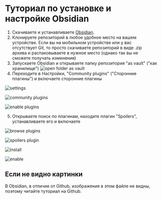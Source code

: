 # Туториал по установке и настройке Obsidian
1. Скачиваете и устанавливаете [Obsidian](https://obsidian.md/download).
2. Клонируете репозиторий в любое удобное место на вашем устройстве. Если вы на мобильном устройстве или у вас отсутствует Git, то просто скачиваете репозиторий в виде .zip архива и распаковываете в нужное место (однако так вы не сможете получать изменения)
3. Запускаете Obsidian и открываете папку репозитория "as vault" ("как хранилище") 
![open folder as vault](https://github.com/user-attachments/assets/a699e3eb-c3ea-466c-9930-525c32fac41a)
4. Переходите в Настройки, "Community plugins" ("Сторонние плагины") и включаете сторонние плагины

![settings](https://github.com/user-attachments/assets/1d1a8f6c-3982-41ab-8325-8dcc29eff449)

![community plugins](https://github.com/user-attachments/assets/69cca627-213c-4eca-b1aa-5df3c96213b1)

![enable plugins](https://github.com/user-attachments/assets/84393f1e-abcf-4fef-a285-8b055b5c50bd)

5. Открываете поиск по плагинам, находите плагин "Spoilers", устанавливаете его и включаете

![browse plugins](https://github.com/user-attachments/assets/365df544-bdd5-47e0-9032-c0f52ada9651)

![spoilers plugin](https://github.com/user-attachments/assets/389a2c6e-e5ce-46c4-96e6-94fb72bbb9b3)

![install](https://github.com/user-attachments/assets/9877192b-549c-4c29-92fb-90f15edee60d)

![enable](https://github.com/user-attachments/assets/ff36c924-b33d-475d-a513-5c3445afb824)

## Если не видно картинки
В Obsidian, в отличие от Github, изображения в этом файле не видны, поэтому читайте туториал на Github.
